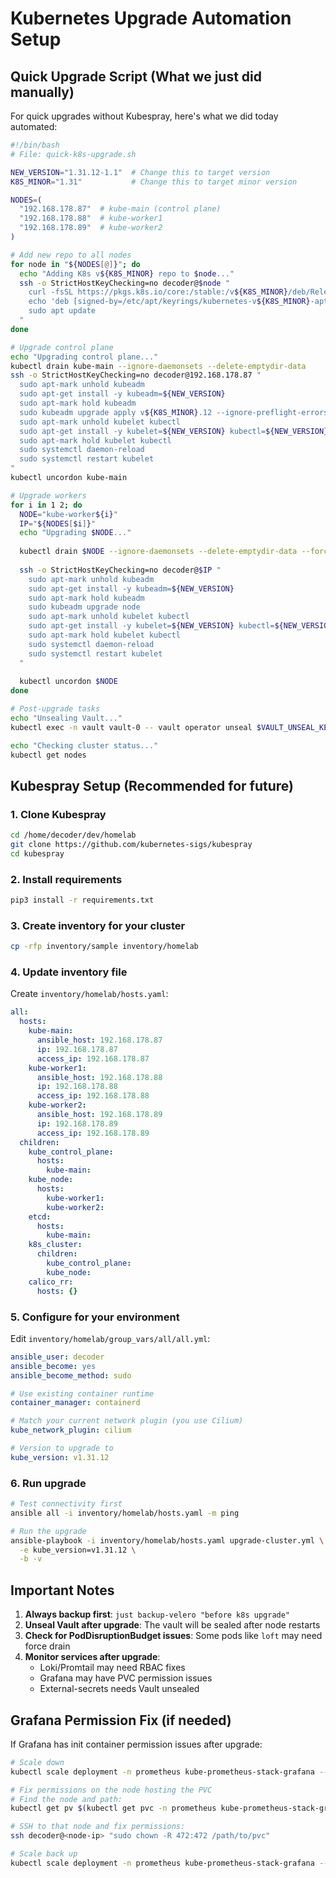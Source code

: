 # Kubernetes Upgrade Automation Setup

## Quick Upgrade Script (What we just did manually)

For quick upgrades without Kubespray, here's what we did today automated:

```bash
#!/bin/bash
# File: quick-k8s-upgrade.sh

NEW_VERSION="1.31.12-1.1"  # Change this to target version
K8S_MINOR="1.31"           # Change this to target minor version

NODES=(
  "192.168.178.87"  # kube-main (control plane)
  "192.168.178.88"  # kube-worker1
  "192.168.178.89"  # kube-worker2
)

# Add new repo to all nodes
for node in "${NODES[@]}"; do
  echo "Adding K8s v${K8S_MINOR} repo to $node..."
  ssh -o StrictHostKeyChecking=no decoder@$node "
    curl -fsSL https://pkgs.k8s.io/core:/stable:/v${K8S_MINOR}/deb/Release.key | sudo gpg --dearmor -o /etc/apt/keyrings/kubernetes-v${K8S_MINOR}-apt-keyring.gpg
    echo 'deb [signed-by=/etc/apt/keyrings/kubernetes-v${K8S_MINOR}-apt-keyring.gpg] https://pkgs.k8s.io/core:/stable:/v${K8S_MINOR}/deb/ /' | sudo tee /etc/apt/sources.list.d/kubernetes-v${K8S_MINOR}.list
    sudo apt update
  "
done

# Upgrade control plane
echo "Upgrading control plane..."
kubectl drain kube-main --ignore-daemonsets --delete-emptydir-data
ssh -o StrictHostKeyChecking=no decoder@192.168.178.87 "
  sudo apt-mark unhold kubeadm
  sudo apt-get install -y kubeadm=${NEW_VERSION}
  sudo apt-mark hold kubeadm
  sudo kubeadm upgrade apply v${K8S_MINOR}.12 --ignore-preflight-errors=all -y
  sudo apt-mark unhold kubelet kubectl
  sudo apt-get install -y kubelet=${NEW_VERSION} kubectl=${NEW_VERSION}
  sudo apt-mark hold kubelet kubectl
  sudo systemctl daemon-reload
  sudo systemctl restart kubelet
"
kubectl uncordon kube-main

# Upgrade workers
for i in 1 2; do
  NODE="kube-worker${i}"
  IP="${NODES[$i]}"
  echo "Upgrading $NODE..."
  
  kubectl drain $NODE --ignore-daemonsets --delete-emptydir-data --force --disable-eviction
  
  ssh -o StrictHostKeyChecking=no decoder@$IP "
    sudo apt-mark unhold kubeadm
    sudo apt-get install -y kubeadm=${NEW_VERSION}
    sudo apt-mark hold kubeadm
    sudo kubeadm upgrade node
    sudo apt-mark unhold kubelet kubectl
    sudo apt-get install -y kubelet=${NEW_VERSION} kubectl=${NEW_VERSION}
    sudo apt-mark hold kubelet kubectl
    sudo systemctl daemon-reload
    sudo systemctl restart kubelet
  "
  
  kubectl uncordon $NODE
done

# Post-upgrade tasks
echo "Unsealing Vault..."
kubectl exec -n vault vault-0 -- vault operator unseal $VAULT_UNSEAL_KEY

echo "Checking cluster status..."
kubectl get nodes
```

## Kubespray Setup (Recommended for future)

### 1. Clone Kubespray

```bash
cd /home/decoder/dev/homelab
git clone https://github.com/kubernetes-sigs/kubespray
cd kubespray
```

### 2. Install requirements

```bash
pip3 install -r requirements.txt
```

### 3. Create inventory for your cluster

```bash
cp -rfp inventory/sample inventory/homelab
```

### 4. Update inventory file

Create `inventory/homelab/hosts.yaml`:

```yaml
all:
  hosts:
    kube-main:
      ansible_host: 192.168.178.87
      ip: 192.168.178.87
      access_ip: 192.168.178.87
    kube-worker1:
      ansible_host: 192.168.178.88
      ip: 192.168.178.88
      access_ip: 192.168.178.88
    kube-worker2:
      ansible_host: 192.168.178.89
      ip: 192.168.178.89
      access_ip: 192.168.178.89
  children:
    kube_control_plane:
      hosts:
        kube-main:
    kube_node:
      hosts:
        kube-worker1:
        kube-worker2:
    etcd:
      hosts:
        kube-main:
    k8s_cluster:
      children:
        kube_control_plane:
        kube_node:
    calico_rr:
      hosts: {}
```

### 5. Configure for your environment

Edit `inventory/homelab/group_vars/all/all.yml`:

```yaml
ansible_user: decoder
ansible_become: yes
ansible_become_method: sudo

# Use existing container runtime
container_manager: containerd

# Match your current network plugin (you use Cilium)
kube_network_plugin: cilium

# Version to upgrade to
kube_version: v1.31.12
```

### 6. Run upgrade

```bash
# Test connectivity first
ansible all -i inventory/homelab/hosts.yaml -m ping

# Run the upgrade
ansible-playbook -i inventory/homelab/hosts.yaml upgrade-cluster.yml \
  -e kube_version=v1.31.12 \
  -b -v
```

## Important Notes

1. **Always backup first**: `just backup-velero "before k8s upgrade"`
2. **Unseal Vault after upgrade**: The vault will be sealed after node restarts
3. **Check for PodDisruptionBudget issues**: Some pods like `loft` may need force drain
4. **Monitor services after upgrade**: 
   - Loki/Promtail may need RBAC fixes
   - Grafana may have PVC permission issues
   - External-secrets needs Vault unsealed

## Grafana Permission Fix (if needed)

If Grafana has init container permission issues after upgrade:

```bash
# Scale down
kubectl scale deployment -n prometheus kube-prometheus-stack-grafana --replicas=0

# Fix permissions on the node hosting the PVC
# Find the node and path:
kubectl get pv $(kubectl get pvc -n prometheus kube-prometheus-stack-grafana -o jsonpath='{.spec.volumeName}') -o yaml | grep path

# SSH to that node and fix permissions:
ssh decoder@<node-ip> "sudo chown -R 472:472 /path/to/pvc"

# Scale back up
kubectl scale deployment -n prometheus kube-prometheus-stack-grafana --replicas=1
```